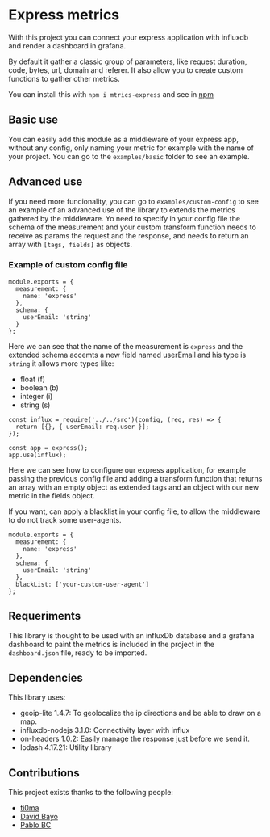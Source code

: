 # Express metrics
With this project you can connect your express application with influxdb and render a dashboard in grafana.

By default it gather a classic group of parameters, like request duration, code, bytes, url, domain and referer. It also allow you to create custom functions to gather other metrics.

You can install this with `npm i mtrics-express` and see in [npm](https://www.npmjs.com/package/mtrics-express)

## Basic use
You can easily add this module as a middleware of your express app, without any config, only naming your metric for example with the name of your project. You can go to the `examples/basic` folder to see an example.

## Advanced use
If you need more funcionality, you can go to `examples/custom-config` to see an example of an advanced use of the library to extends the metrics gathered by the middleware. Yo need to specify in your config file the schema of the measurement and your custom transform function needs to receive as params the request and the response, and needs to return an array with `[tags, fields]` as objects.

### Example of custom config file
```
module.exports = {
  measurement: {
    name: 'express'
  },
  schema: {
    userEmail: 'string'
  }
};
```
Here we can see that the name of the measurement is `express` and the extended schema accemts a new field named userEmail and his type is `string` it allows more types like:
- float (f)
- boolean (b)
- integer (i)
- string (s)

```
const influx = require('../../src')(config, (req, res) => {
  return [{}, { userEmail: req.user }];
});

const app = express();
app.use(influx);
```
Here we can see how to configure our express application, for example passing the previous config file and adding a transform function that returns an array with an empty object as extended tags and an object with our new metric in the fields object.

If you want, can apply a blacklist in your config file, to allow the middleware to do not track some user-agents.
```
module.exports = {
  measurement: {
    name: 'express'
  },
  schema: {
    userEmail: 'string'
  },
  blackList: ['your-custom-user-agent']
};
```

## Requeriments
This library is thought to be used with an influxDb database and a grafana dashboard to paint the metrics is included in the project in the `dashboard.json` file, ready to be imported.

## Dependencies
This library uses:
- geoip-lite 1.4.7: To geolocalize the ip directions and be able to draw on a map.
- influxdb-nodejs 3.1.0: Connectivity layer with influx
- on-headers 1.0.2: Easily manage the response just before we send it.
- lodash 4.17.21: Utility library

## Contributions
This project exists thanks to the following people:
- [ti0ma](https://github.com/ti0ma)
- [David Bayo](https://github.com/davidbayo10)
- [Pablo BC](https://github.com/pballester)
